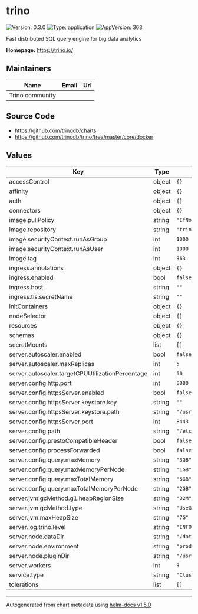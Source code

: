# trino

![Version: 0.3.0](https://img.shields.io/badge/Version-0.3.0-informational?style=flat-square) ![Type: application](https://img.shields.io/badge/Type-application-informational?style=flat-square) ![AppVersion: 363](https://img.shields.io/badge/AppVersion-363-informational?style=flat-square)

Fast distributed SQL query engine for big data analytics

**Homepage:** <https://trino.io/>

## Maintainers

| Name | Email | Url |
| ---- | ------ | --- |
| Trino community |  |  |

## Source Code

* <https://github.com/trinodb/charts>
* <https://github.com/trinodb/trino/tree/master/core/docker>

## Values

| Key | Type | Default | Description |
|-----|------|---------|-------------|
| accessControl | object | `{}` |  |
| affinity | object | `{}` |  |
| auth | object | `{}` |  |
| connectors | object | `{}` |  |
| image.pullPolicy | string | `"IfNotPresent"` |  |
| image.repository | string | `"trinodb/trino"` |  |
| image.securityContext.runAsGroup | int | `1000` |  |
| image.securityContext.runAsUser | int | `1000` |  |
| image.tag | int | `363` |  |
| ingress.annotations | object | `{}` |  |
| ingress.enabled | bool | `false` |  |
| ingress.host | string | `""` |  |
| ingress.tls.secretName | string | `""` |  |
| initContainers | object | `{}` |  |
| nodeSelector | object | `{}` |  |
| resources | object | `{}` |  |
| schemas | object | `{}` |  |
| secretMounts | list | `[]` |  |
| server.autoscaler.enabled | bool | `false` |  |
| server.autoscaler.maxReplicas | int | `5` |  |
| server.autoscaler.targetCPUUtilizationPercentage | int | `50` |  |
| server.config.http.port | int | `8080` |  |
| server.config.httpsServer.enabled | bool | `false` |  |
| server.config.httpsServer.keystore.key | string | `""` |  |
| server.config.httpsServer.keystore.path | string | `"/usr/local/certs/clustercoord.pem"` |  |
| server.config.httpsServer.port | int | `8443` |  |
| server.config.path | string | `"/etc/trino"` |  |
| server.config.prestoCompatibleHeader | bool | `false` |  |
| server.config.processForwarded | bool | `false` |  |
| server.config.query.maxMemory | string | `"3GB"` |  |
| server.config.query.maxMemoryPerNode | string | `"1GB"` |  |
| server.config.query.maxTotalMemory | string | `"6GB"` |  |
| server.config.query.maxTotalMemoryPerNode | string | `"2GB"` |  |
| server.jvm.gcMethod.g1.heapRegionSize | string | `"32M"` |  |
| server.jvm.gcMethod.type | string | `"UseG1GC"` |  |
| server.jvm.maxHeapSize | string | `"7G"` |  |
| server.log.trino.level | string | `"INFO"` |  |
| server.node.dataDir | string | `"/data/trino"` |  |
| server.node.environment | string | `"production"` |  |
| server.node.pluginDir | string | `"/usr/lib/trino/plugin"` |  |
| server.workers | int | `3` |  |
| service.type | string | `"ClusterIP"` |  |
| tolerations | list | `[]` |  |

----------------------------------------------
Autogenerated from chart metadata using [helm-docs v1.5.0](https://github.com/norwoodj/helm-docs/releases/v1.5.0)
